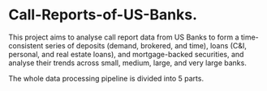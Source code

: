 # Call-Reports-of-US-Banks.
This project aims to analyse call report data from US Banks to form a time-consistent series of deposits (demand, brokered, and time), loans (C&I, personal, and real estate loans), and mortgage-backed securities, and analyse their trends across small, medium, large, and very large banks.

The whole data processing pipeline is divided into 5 parts.

